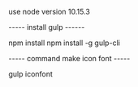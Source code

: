 use node version 10.15.3

----- install gulp ------

npm install 
npm install -g gulp-cli

----- command make icon font -----

gulp iconfont
